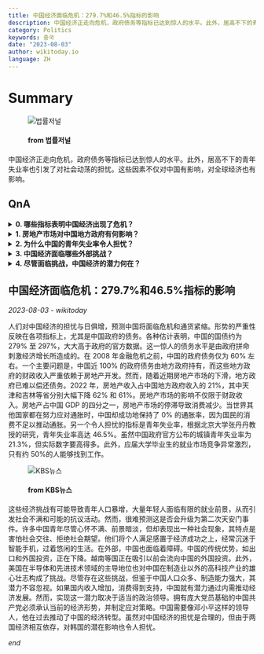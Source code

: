 ```yaml
---
title: 中国经济面临危机：279.7%和46.5%指标的影响
description: 中国经济正走向危机，政府债务等指标已达到惊人的水平。此外，居高不下的青年失业率也引发了对社会动荡的担忧。这些因素不仅对中国有影响，对全球经济也有影响。
category: Politics
keywords: 중국
date: "2023-08-03"
author: wikitoday.io
language: ZH
---
```


# Summary

<figure>
    <img src="http://www.lec.co.kr/news/thumbnail/202308/743858_78889_4346_v150.jpg" alt="법률저널" />
    <figcaption>
        <h4> from 법률저널</h4>
    </figcaption>
</figure>

中国经济正走向危机，政府债务等指标已达到惊人的水平。此外，居高不下的青年失业率也引发了对社会动荡的担忧。这些因素不仅对中国有影响，对全球经济也有影响。

## QnA


<details>
    <summary><b>0. 哪些指标表明中国经济出现了危机？</b></summary>
    表明中国经济出现危机的指标包括高得惊人的政府债务，估计约占国债的 279% 至 297%。青年失业率高达 46.5%，是另一个令人担忧的指标。
</details>

<details>
    <summary><b>1. 房地产市场对中国地方政府有何影响？</b></summary>
    中国地方政府的财政收入一直严重依赖房地产开发。然而，随着近期房地产市场的下滑，这些政府已难以偿还债务，从而面临财政挑战。
</details>

<details>
    <summary><b>2. 为什么中国的青年失业率令人担忧？</b></summary>
    中国的青年失业率令人担忧，因为它高达 46.5%，大大高于政府官方公布的 21.3% 的城镇青年失业率。青年人口的高失业率可能会引发社会动荡和抗议活动。
</details>

<details>
    <summary><b>3. 中国经济面临哪些外部挑战？</b></summary>
    中国经济正面临出口和外国投资下降的挑战。越南等国正在吸引以前会流向中国的外资。此外，美国在半导体和先进技术领域的主导地位也对中国在高科技产业的雄心壮志构成了挑战。
</details>

<details>
    <summary><b>4. 尽管面临挑战，中国经济的潜力何在？</b></summary>
    中国人口众多，制造业实力雄厚，如果收入增加，消费得到支持，中国有潜力通过内需推动经济发展。然而，实现这一潜力需要有效的政治领导，以应对当前的经济挑战。
</details>


## 中国经济面临危机：279.7%和46.5%指标的影响

_2023-08-03 - wikitoday_

人们对中国经济的担忧与日俱增，预测中国将面临危机和通货紧缩。形势的严重性反映在各项指标上，尤其是中国政府的债务。各种估计表明，中国的国债约为 279% 至 297%，大大高于政府的官方数据。这一惊人的债务水平是由政府拼命刺激经济增长所造成的。在 2008 年金融危机之前，中国的政府债务仅为 60% 左右。一个主要问题是，中国近 100% 的政府债务由地方政府持有，而这些地方政府的财政收入严重依赖于房地产开发。然而，随着近期房地产市场的下滑，地方政府已难以偿还债务。2022 年，房地产收入占中国地方政府收入的 21%，其中天津和吉林等省分别大幅下降 62% 和 61%。房地产市场的影响不仅限于财政收入。房地产占中国 GDP 的四分之一，房地产市场的停滞导致消费减少。当世界其他国家都在努力应对通胀时，中国却成功地保持了 0% 的通胀率，因为国民的消费不足以推动通胀。另一个令人担忧的指标是青年失业率，根据北京大学张丹丹教授的研究，青年失业率高达 46.5%。虽然中国政府官方公布的城镇青年失业率为 21.3%，但实际数字要高得多。此外，应届大学毕业生的就业市场竞争异常激烈，只有约 50%的人能够找到工作。

<figure>
    <img src="http://news.kbs.co.kr/data/news/2023/08/03/20230803_mOOJ4M.jpg" alt="KBS뉴스" />
    <figcaption>
        <h4> from KBS뉴스</h4>
    </figcaption>
</figure>

这些经济挑战有可能导致青年人口暴增，大量年轻人面临有限的就业前景，从而引发社会不满和可能的抗议活动。然而，很难预测这是否会升级为第二次天安门事件。许多中国青年尽管心怀不满、前景暗淡，但却表现出一种社会现象，其特点是害怕社会交往、拒绝社会期望。他们将个人满足感置于经济成功之上，经常沉迷于智能手机，过着悠闲的生活。在外部，中国也面临着障碍。中国的传统优势，如出口和外国投资，正在下降。越南等国正在吸引以前会流向中国的外国投资。此外，美国在半导体和先进技术领域的主导地位也对中国在制造业以外的高科技产业的雄心壮志构成了挑战。尽管存在这些挑战，但鉴于中国人口众多、制造能力强大，其潜力不容忽视。如果国内收入增加，消费得到支持，中国就有潜力通过内需推动经济发展。然而，实现这一潜力取决于适当的政治领导。拥有庞大党员基础的中国共产党必须承认当前的经济形势，并制定应对策略。中国需要像邓小平这样的领导人，他在过去推动了中国的经济转型。虽然对中国经济的担忧是合理的，但由于两国经济相互依存，对韩国的潜在影响也令人担忧。

_end_
